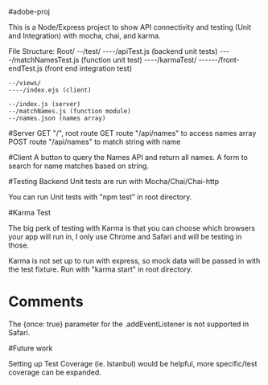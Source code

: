 #adobe-proj

This is a Node/Express project to show API connectivity and testing (Unit and Integration) with mocha, chai, and karma.

File Structure:
  Root/
    --/test/
    ----/apiTest.js (backend unit tests)
    ----/matchNamesTest.js (function unit test)
    ----/karmaTest/
    ------/front-endTest.js (front end integration test)

    --/views/
    ----/index.ejs (client)

    --/index.js (server)
    --/matchNames.js (function module)
    --/names.json (names array)


#Server
GET "/", root route
GET route "/api/names" to access names array
POST route "/api/names" to match string with name

#Client
A button to query the Names API and return all names.
A form to search for name matches based on string.

#Testing
Backend Unit tests are run with Mocha/Chai/Chai-http

You can run Unit tests with "npm test" in root directory.

#Karma Test

The big perk of testing with Karma is that you can choose which browsers your app will run in, I only use Chrome and Safari and will be testing in those.

Karma is not set up to run with express, so mock data will be passed in with the test fixture.
Run with "karma start" in root directory.

# Comments

The {once: true} parameter for the .addEventListener is not supported in Safari.

#Future work

Setting up Test Coverage (ie. Istanbul) would be helpful, more specific/test coverage can
be expanded.
